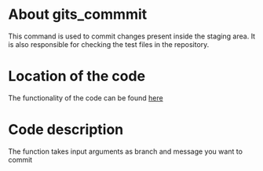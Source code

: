 # About gits_commmit
This command is used to commit changes present inside the staging area. It is also responsible for checking the test files in the repository.

# Location of the code
The functionality of the code can be found [here](https://github.com/psvkaushik/Group50_Proj2/blob/main/src/gits_commit.py)

# Code description
The function takes input arguments as branch and message you want to commit 
